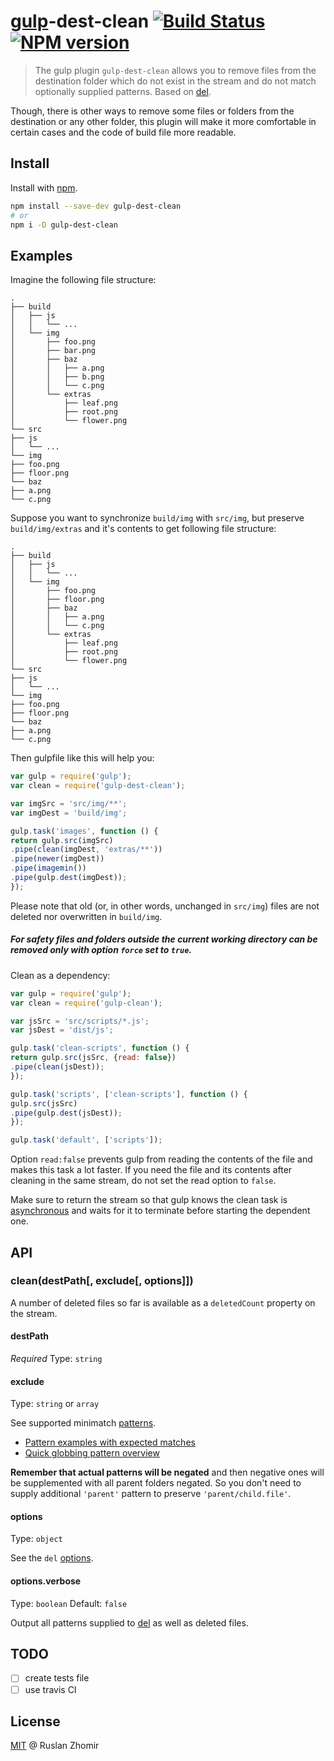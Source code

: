 # [gulp](https://github.com/gulpjs/gulp)-dest-clean [![Build Status](https://secure.travis-ci.org/DiamondeX/gulp-dest-clean.png?branch=master)](https://travis-ci.org/DiamondeX/gulp-dest-clean) [![NPM version](https://badge.fury.io/js/gulp-dest-clean.png)](http://badge.fury.io/js/gulp-dest-clean)

> The gulp plugin `gulp-dest-clean` allows you to remove files from the destination folder which do not exist in the stream and do not match optionally supplied patterns. Based on [del](https://github.com/sindresorhus/del).

Though, there is other ways to remove some files or folders from the destination or any other folder, this plugin will make it more comfortable in certain cases and the code of build file more readable.

## Install

Install with [npm](https://npmjs.org/package/gulp-dest-clean).

```bash
npm install --save-dev gulp-dest-clean
# or
npm i -D gulp-dest-clean
```

## Examples

Imagine the following file structure:

```
.
├── build
│   ├── js
│   │   └── ...
│   └── img
│       ├── foo.png
│       ├── bar.png
│       ├── baz
│       │   ├── a.png
│       │   ├── b.png
│       │   └── c.png
│       └── extras
│           ├── leaf.png
│           ├── root.png
│           └── flower.png
└── src
├── js
│   └── ...
└── img
├── foo.png
├── floor.png
└── baz
├── a.png
└── c.png
```
Suppose you want to synchronize `build/img` with `src/img`, but preserve  `build/img/extras` and it's contents to get following file structure:

```
.
├── build
│   ├── js
│   │   └── ...
│   └── img
│       ├── foo.png
│       ├── floor.png
│       ├── baz
│       │   ├── a.png
│       │   └── c.png
│       └── extras
│           ├── leaf.png
│           ├── root.png
│           └── flower.png
└── src
├── js
│   └── ...
└── img
├── foo.png
├── floor.png
└── baz
├── a.png
└── c.png
```

Then gulpfile like this will help you:

```js
var gulp = require('gulp');
var clean = require('gulp-dest-clean');

var imgSrc = 'src/img/**';
var imgDest = 'build/img';

gulp.task('images', function () {
return gulp.src(imgSrc)
.pipe(clean(imgDest, 'extras/**'))
.pipe(newer(imgDest))
.pipe(imagemin())
.pipe(gulp.dest(imgDest));
});
```
Please note that old (or, in other words, unchanged in `src/img`) files are not deleted nor overwritten in `build/img`.

##### For safety files and folders outside the current working directory can be removed only with option `force` set to **`true`**.

Clean as a dependency:

```js
var gulp = require('gulp');
var clean = require('gulp-clean');

var jsSrc = 'src/scripts/*.js';
var jsDest = 'dist/js';

gulp.task('clean-scripts', function () {
return gulp.src(jsSrc, {read: false})
.pipe(clean(jsDest));
});

gulp.task('scripts', ['clean-scripts'], function () {
gulp.src(jsSrc)
.pipe(gulp.dest(jsDest));
});

gulp.task('default', ['scripts']);
```
Option `read:false` prevents gulp from reading the contents of the file and makes this task a lot faster. If you need the file and its contents after cleaning in the same stream, do not set the read option to `false`.

Make sure to return the stream so that gulp knows the clean task is [asynchronous](https://github.com/gulpjs/gulp/blob/master/docs/API.md#async-task-support) and waits for it to terminate before starting the dependent one.

## API

### clean(destPath[, exclude[, options]])

A number of deleted files so far is available as a `deletedCount` property on the stream.

#### destPath

*Required*
Type: `string`

#### exclude

Type: `string` or `array`

See supported minimatch [patterns](https://github.com/isaacs/minimatch#usage).

- [Pattern examples with expected matches](https://github.com/sindresorhus/multimatch/blob/master/test.js)
- [Quick globbing pattern overview](https://github.com/sindresorhus/multimatch#globbing-patterns)

**Remember that actual patterns will be negated** and then negative ones will be supplemented with all parent folders negated. So you don't need to supply additional `'parent'` pattern to preserve `'parent/child.file'`.

#### options

Type: `object`

See the `del` [options](https://github.com/sindresorhus/del#options).

#### options.verbose

Type: `boolean`
Default: `false`

Output all patterns supplied to [del](https://github.com/sindresorhus/del) as well as deleted files.

## TODO

- [ ] create tests file
- [ ] use travis CI

## License

[MIT](http://en.wikipedia.org/wiki/MIT_License) @ Ruslan Zhomir
